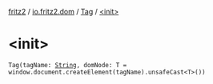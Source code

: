 [fritz2](../../index.md) / [io.fritz2.dom](../index.md) / [Tag](index.md) / [&lt;init&gt;](./-init-.md)

# &lt;init&gt;

`Tag(tagName: `[`String`](https://kotlinlang.org/api/latest/jvm/stdlib/kotlin/-string/index.html)`, domNode: T = window.document.createElement(tagName).unsafeCast<T>())`